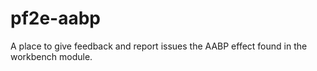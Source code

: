 # pf2e-aabp
 A place to give feedback and report issues the AABP effect found in the workbench module.
